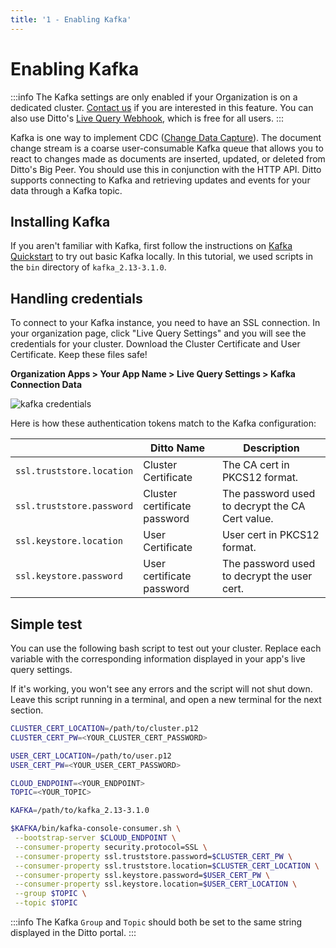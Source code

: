 ```yaml
---
title: '1 - Enabling Kafka'
---
```


# Enabling Kafka

:::info
The Kafka settings are only enabled if your Organization is on a dedicated cluster. [Contact us](mailto:contact@ditto.live) if you are interested in this feature.  You can also use Ditto's [Live Query Webhook](../livequery-webhook), which is free for all users.
:::

Kafka is one way to implement CDC ([Change Data Capture](https://en.wikipedia.org/wiki/Change_data_capture)). The document change stream is a coarse user-consumable Kafka queue that allows you to react to changes made as documents are inserted, updated, or deleted from Ditto's Big Peer. You should use this in conjunction with the HTTP API. Ditto supports connecting to Kafka and retrieving updates and events for your data through a Kafka topic. 

## Installing Kafka

If you aren't familiar with Kafka, first follow the instructions on [Kafka Quickstart](https://kafka.apache.org/quickstart) to try out basic Kafka locally. In this tutorial, we used scripts in the `bin` directory of `kafka_2.13-3.1.0`.

## Handling credentials 

To connect to your Kafka instance, you need to have an SSL connection. In your organization page, click "Live Query Settings" and you will see the credentials for your cluster. Download the Cluster Certificate and User Certificate. Keep these files safe!

**Organization Apps > Your App Name > Live Query Settings > Kafka Connection Data**

![kafka credentials](kafka-browser.png)

Here is how these authentication tokens match to the Kafka configuration:

| | Ditto Name | Description |
| --- | --- | --- |
| `ssl.truststore.location` |  Cluster Certificate |  The CA cert in PKCS12 format.|
| `ssl.truststore.password` |  Cluster certificate password | The password used to decrypt the CA Cert value. |
| `ssl.keystore.location` |  User Certificate | User cert in PKCS12 format.|
| `ssl.keystore.password` |  User certificate password | The password used to decrypt the user cert. |


## Simple test

You can use the following bash script to test out your cluster. Replace each variable with the corresponding information displayed in your app's live query settings.

If it's working, you won't see any errors and the script will not shut down. Leave this script running in a terminal, and open a new terminal for the next section.


```sh
CLUSTER_CERT_LOCATION=/path/to/cluster.p12
CLUSTER_CERT_PW=<YOUR_CLUSTER_CERT_PASSWORD>

USER_CERT_LOCATION=/path/to/user.p12
USER_CERT_PW=<YOUR_USER_CERT_PASSWORD>

CLOUD_ENDPOINT=<YOUR_ENDPOINT>
TOPIC=<YOUR_TOPIC>

KAFKA=/path/to/kafka_2.13-3.1.0

$KAFKA/bin/kafka-console-consumer.sh \
 --bootstrap-server $CLOUD_ENDPOINT \
 --consumer-property security.protocol=SSL \
 --consumer-property ssl.truststore.password=$CLUSTER_CERT_PW \
 --consumer-property ssl.truststore.location=$CLUSTER_CERT_LOCATION \
 --consumer-property ssl.keystore.password=$USER_CERT_PW \
 --consumer-property ssl.keystore.location=$USER_CERT_LOCATION \
 --group $TOPIC \
 --topic $TOPIC 
```

:::info
The Kafka `Group` and `Topic` should both be set to the same string displayed in the Ditto portal.
:::
